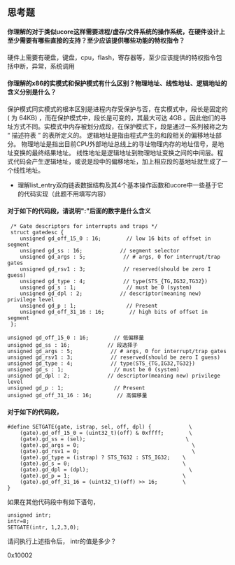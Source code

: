 ## 思考题

#### 你理解的对于类似ucore这样需要进程/虚存/文件系统的操作系统，在硬件设计上至少需要有哪些直接的支持？至少应该提供哪些功能的特权指令？

硬件上需要有硬盘，键盘，cpu，flash，寄存器等，至少应该提供的特权指令包括中断，异常，系统调用

#### 你理解的x86的实模式和保护模式有什么区别？物理地址、线性地址、逻辑地址的含义分别是什么？

  保护模式同实模式的根本区别是进程内存受保护与否，在实模式中，段长是固定的 ( 为 64KB) ，而在保护模式中，段长是可变的，其最大可达 4GB 。因此他们的寻址方式不同。实模式中内存被划分成段，在保护模式下，段是通过一系列被称之为 “ 描述符表 ” 的表所定义的。
  逻辑地址是指由程式产生的和段相关的偏移地址部分。
  物理地址是指出目前CPU外部地址总线上的寻址物理内存的地址信号，是地址变换的最终结果地址。
  线性地址是逻辑地址到物理地址变换之间的中间层。程式代码会产生逻辑地址，或说是段中的偏移地址，加上相应段的基地址就生成了一个线性地址。

- 理解list_entry双向链表数据结构及其4个基本操作函数和ucore中一些基于它的代码实现（此题不用填写内容）

#### 对于如下的代码段，请说明":"后面的数字是什么含义
```
 /* Gate descriptors for interrupts and traps */
 struct gatedesc {
    unsigned gd_off_15_0 : 16;        // low 16 bits of offset in segment
    unsigned gd_ss : 16;            // segment selector
    unsigned gd_args : 5;            // # args, 0 for interrupt/trap gates
    unsigned gd_rsv1 : 3;            // reserved(should be zero I guess)
    unsigned gd_type : 4;            // type(STS_{TG,IG32,TG32})
    unsigned gd_s : 1;                // must be 0 (system)
    unsigned gd_dpl : 2;            // descriptor(meaning new) privilege level
    unsigned gd_p : 1;                // Present
    unsigned gd_off_31_16 : 16;        // high bits of offset in segment
 };
```
    unsigned gd_off_15_0 : 16;        // 低偏移量
    unsigned gd_ss : 16;            // 段选择子
    unsigned gd_args : 5;            // # args, 0 for interrupt/trap gates
    unsigned gd_rsv1 : 3;            // reserved(should be zero I guess)
    unsigned gd_type : 4;            // type(STS_{TG,IG32,TG32})
    unsigned gd_s : 1;                // must be 0 (system)
    unsigned gd_dpl : 2;            // descriptor(meaning new) privilege level
    unsigned gd_p : 1;                // Present
	unsigned gd_off_31_16 : 16;        // 高偏移量



#### 对于如下的代码段，

```
#define SETGATE(gate, istrap, sel, off, dpl) {            \
    (gate).gd_off_15_0 = (uint32_t)(off) & 0xffff;        \
    (gate).gd_ss = (sel);                                \
    (gate).gd_args = 0;                                    \
    (gate).gd_rsv1 = 0;                                    \
    (gate).gd_type = (istrap) ? STS_TG32 : STS_IG32;    \
    (gate).gd_s = 0;                                    \
    (gate).gd_dpl = (dpl);                                \
    (gate).gd_p = 1;                                    \
    (gate).gd_off_31_16 = (uint32_t)(off) >> 16;        \
}
```
如果在其他代码段中有如下语句，
```
unsigned intr;
intr=8;
SETGATE(intr, 1,2,3,0);
```
请问执行上述指令后， intr的值是多少？

0x10002
